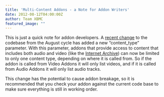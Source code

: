 ```yaml
---
title: 'Multi-Content Addons - a Note for Addon Writers'
date: 2012-08-12T04:00:00Z
author: Team XBMC
featured_image: ""
---
```

This is just a quick note for addon developers. A [recent change](https://github.com/xbmc/xbmc/pull/1265 "multi-content plugins/scripts update with set content_type parameter") to the codebase from the August cycle has added a new “content\_type” parameter. With this parameter, addons that provide access to content that includes both audio and video (like the [Internet Archive](https://archive.org "The Internet Archive")) can now be limited to only one content type, depending on where it is called from. So if the addon is called from Video Addons it will only list videos, and if it is called from Audio Addons it will only list audio tracks.

 This change has the potential to cause addon breakage, so it is recommended that you check your addon against the current code base to make sure everything is still in working order.

 